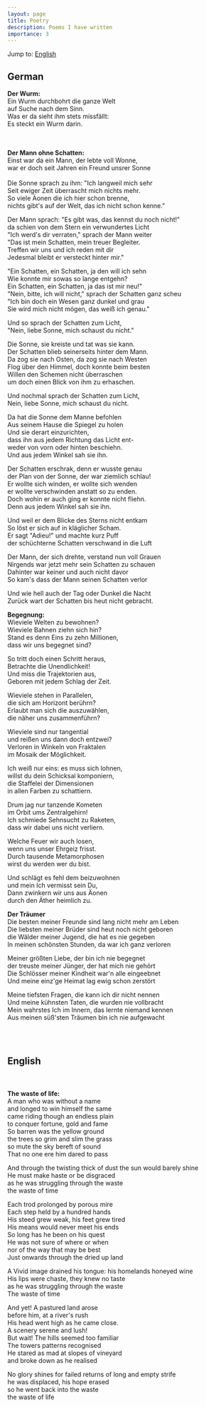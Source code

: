 ```yaml
---
layout: page
title: Poetry
description: Poems I have written
importance: 3
---
```


Jump to: [English](#english)


## German


**Der Wurm:**<br>
Ein Wurm durchbohrt die ganze Welt <br>
auf Suche nach dem Sinn. <br>
Was er da sieht ihm stets missfällt: <br>
Es steckt ein Wurm darin. <br>
<br/><br/>

**Der Mann ohne Schatten:**<br>
Einst war da ein Mann, der lebte voll Wonne,<br>
war er doch seit Jahren ein Freund unsrer Sonne<br>
<br>
Die Sonne sprach zu ihm: "Ich langweil mich sehr<br>
Seit ewiger Zeit überrascht mich nichts mehr.<br>
So viele Äonen die ich hier schon brenne,<br>
nichts gibt's auf der Welt, das ich nicht schon kenne."<br>

Der Mann sprach: "Es gibt was, das kennst du noch nicht!"<br>
da schien von dem Stern ein verwundertes Licht<br>
"Ich werd's dir verraten," sprach der Mann weiter<br>
"Das ist mein Schatten, mein treuer Begleiter.<br>
Treffen wir uns und ich reden mit dir<br>
Jedesmal bleibt er versteckt hinter mir."<br>

"Ein Schatten, ein Schatten, ja den will ich sehn<br>
Wie konnte mir sowas so lange entgehn?<br>
Ein Schatten, ein Schatten, ja das ist mir neu!"<br>
"Nein, bitte, ich will nicht," sprach der Schatten ganz scheu<br>
"Ich bin doch ein Wesen ganz dunkel und grau<br>
Sie wird mich nicht mögen, das weiß ich genau."<br>

Und so sprach der Schatten zum Licht,<br>
"Nein, liebe Sonne, mich schaust du nicht."<br>

Die Sonne, sie kreiste und tat was sie kann.<br>
Der Schatten blieb seinerseits hinter dem Mann.<br>
Da zog sie nach Osten, da zog sie nach Westen<br>
Flog über den Himmel, doch konnte beim besten<br>
Willen den Schemen nicht überraschen<br>
um doch einen Blick von ihm zu erhaschen.<br>

Und nochmal sprach der Schatten zum Licht,<br>
Nein, liebe Sonne, mich schaust du nicht.<br>

Da hat die Sonne dem Manne befohlen<br>
Aus seinem Hause die Spiegel zu holen<br>
Und sie derart einzurichten,<br>
dass ihn aus jedem Richtung das Licht ent-<br>
weder von vorn oder hinten beschiehn.<br>
Und aus jedem Winkel sah sie ihn.<br>

Der Schatten erschrak, denn er wusste genau<br>
der Plan von der Sonne, der war ziemlich schlau!<br>
Er wollte sich winden, er wollte sich wenden<br>
er wollte verschwinden anstatt so zu enden.<br>
Doch wohin er auch ging er konnte nicht fliehn.<br>
Denn aus jedem Winkel sah sie ihn.<br>

Und weil er dem Blicke des Sterns nicht entkam<br>
So löst er sich auf in kläglicher Scham.<br>
Er sagt "Adieu!" und machte kurz Puff<br>
der schüchterne Schatten verschwand in die Luft<br>

Der Mann, der sich drehte, verstand nun voll Grauen<br>
Nirgends war jetzt mehr sein Schatten zu schauen<br>
Dahinter war keiner und auch nicht davor<br>
So kam's dass der Mann seinen Schatten verlor<br>

Und wie hell auch der Tag oder Dunkel die Nacht<br>
Zurück wart der Schatten bis heut nicht gebracht.<br>


**Begegnung:**<br>
Wieviele Welten zu bewohnen?<br>
Wieviele Bahnen ziehn sich hin?<br>
Stand es denn Eins zu zehn Millionen,<br>
dass wir uns begegnet sind?<br>

So tritt doch einen Schritt heraus,<br>
Betrachte die Unendlichkeit!<br>
Und miss die Trajektorien aus,<br>
Geboren mit jedem Schlag der Zeit.<br>

Wieviele stehen in Parallelen,<br>
die sich am Horizont berührn?<br>
Erlaubt man sich die auszuwählen,<br>
die näher uns zusammenführn?<br>

Wieviele sind nur tangential<br>
und reißen uns dann doch entzwei?<br>
Verloren in Winkeln von Fraktalen<br>
im Mosaik der Möglichkeit.<br>

Ich weiß nur eins: es muss sich lohnen,<br>
willst du dein Schicksal komponiern,<br>
die Staffelei der Dimensionen<br>
in allen Farben zu schattiern.<br>

Drum jag nur tanzende Kometen<br>
im Orbit ums Zentralgehirn!<br>
Ich schmiede Sehnsucht zu Raketen,<br>
dass wir dabei uns nicht verliern.<br>

Welche Feuer wir auch losen,<br>
wenn uns unser Ehrgeiz frisst.<br>
Durch tausende Metamorphosen<br>
wirst du werden wer du bist.<br>

Und schlägt es fehl dem beizuwohnen<br>
und mein Ich vermisst sein Du,<br>
Dann zwinkern wir uns aus Äonen<br>
durch den Äther heimlich zu.<br>


**Der Träumer**<br>
Die besten meiner Freunde sind lang nicht mehr am Leben<br>
Die liebsten meiner Brüder sind heut noch nicht geboren<br>
die Wälder meiner Jugend, die hat es nie gegeben<br>
In meinen schönsten Stunden, da war ich ganz verloren<br>

Meiner größten Liebe, der bin ich nie begegnet<br>
der treuste meiner Jünger, der hat mich nie gehört<br>
Die Schlösser meiner Kindheit war'n alle eingeebnet<br>
Und meine einz'ge Heimat lag ewig schon zerstört<br>

Meine tiefsten Fragen, die kann ich dir nicht nennen<br>
Und meine kühnsten Taten, die wurden nie vollbracht<br>
Mein wahrstes Ich im Innern, das lernte niemand kennen<br>
Aus meinen süß'sten Träumen bin ich nie aufgewacht<br>


<br/><br/>
## English
<br/><br/>
**The waste of life:**<br>
A man who was without a name<br>
and longed to win himself the same<br>
came riding though an endless plain<br>
to conquer fortune, gold and fame<br>
So barren was the yellow ground<br>
the trees so grim and slim the grass<br>
so mute the sky bereft of sound<br>
That no one ere him dared to pass<br>

And through the twisting thick of dust the sun would barely shine<br>
He must make haste or be disgraced<br>
as he was struggling through the waste<br>
the waste of time<br>


Each trod prolonged by porous mire<br>
Each step held by a hundred hands<br>
His steed grew weak, his feet grew tired<br>
His means would never meet his ends<br>
So long has he been on his quest<br>
He was not sure of where or when<br>
nor of the way that may be best<br>
Just onwards through the dried up land<br>

A Vivid image drained his tongue: his homelands honeyed wine<br>
His lips were chaste, they knew no taste<br>
as he was struggling through the waste<br>
The waste of time<br>


And yet! A pastured land arose<br>
before him, at a river's rush<br>
His head went high as he came close.<br>
A scenery serene and lush!<br>
But wait! The hills seemed too familiar<br>
The towers patterns recognised<br>
He stared as mad at slopes of vineyard<br>
and broke down as he realised<br>

No glory shines for failed returns of long and empty strife<br>
he was displaced, his hope erased<br>
so he went back into the waste<br>
the waste of life<br>
